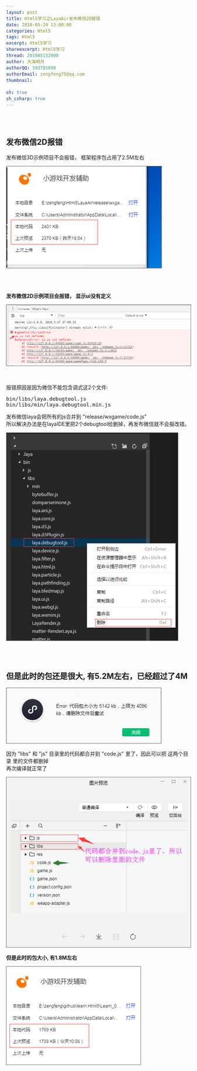 ```yaml
---
layout: post
title: Html5学习之LayaAir发布微信2D报错
date: 2018-05-29 13:00:00
categories: Html5
tags: Html5 
excerpt: Html5学习
shareexcerpt: Html5学习
thread: 201805152000
author: 大海明月
authorQQ: 593705098
authorEmail: zengfeng75@qq.com
thumbnail: 

sh: true
sh_csharp: true
---
```




<br>
<br>
<h2 class="nav1">发布微信2D报错</h2>
<p>
发布微信3D示例项目不会报错， 框架程序包占用了2.5M左右<br>
<p><img src="/assets/docpic/laya_weixin_01.png" style="border: solid 1px #666;" /></p>
</p>
<br>
<br>

<p>
<B>发布微信2D示例项目会报错， 显示ui没有定义</B><br>
<p><img src="/assets/docpic/laya_weixin_02.png" style="border: solid 1px #666;" /></p>
</p>
<br>

<p>报错原因是因为微信不能包含调式这2个文件: </p>
<pre>
bin/libs/laya.debugtool.js
bin/libs/min/laya.debugtool.min.js
</pre>

<p>
发布微信laya会把所有的js合并到 "release/wxgame/code.js" <br>
所以解决办法是在layaIDE里把2个debugtool给删掉，再发布微信就不会报改错。<br>
<p><img src="/assets/docpic/laya_weixin_03.png" style="border: solid 1px #666;" /></p>
</p>
<br>
<br>

<h2 class="nav1">但是此时的包还是很大, 有5.2M左右，已经超过了4M</h2>
<p><img src="/assets/docpic/laya_weixin_04.png" style="border: solid 1px #666;" /></p>
</p>


<p>
因为 "libs" 和 "js" 目录里的代码都合并到 "code.js" 里了，因此可以把 这两个目录 里的文件都删掉<br>
再次编译就正常了
<p><img src="/assets/docpic/laya_weixin_05.png" style="border: solid 1px #666;" /></p>
<B>但是此时的包大小, 有1.8M左右</B>
<p><img src="/assets/docpic/laya_weixin_06.png" style="border: solid 1px #666;" /></p>
</p>


<br>

